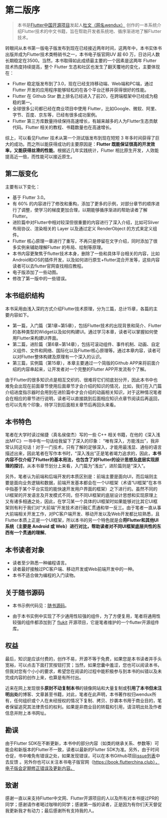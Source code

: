 # 第二版序

> 本书是[Flutter中国开源项目](https://github.com/flutterchina)发起人[杜文（网名wendux）](https://github.com/wendux) 创作的一本系统介绍Flutter技术的中文书籍，旨在帮助开发者系统地、循序渐进地了解Flutter技术。

转眼间从本书第一版电子版发布到现在已经接近两年时间，这两年中，本书实体书出版并成为Flutter技术类畅销书之一，本书电子版官网UV 超 60 万，日访问人数长期稳定在3500。当然，本书取得如此成绩最主要的一个因素是这两年 Flutter 技术热度持续提高，整个 Flutter 生态和社区也发生了翻天覆地的变化，主要体现在：

- Flutter 稳定版发布到了3.0，现在已经支持移动端、Web端和PC端，通过Flutter 开发的应用程序能够轻松的在各个平台迁移并获得很好的性能。
- Flutter 在 Github Star 数上排名已经进入了前20，在跨端框架中已经成为稳稳的第一。
- 全球很多公司都已经在商业项目中使用 Flutter，比如Google、微软、阿里、字节、百度、京东等，已经有很多成功案例。
- Flutter 第三方库数量持续保持高速增长，有越来越多的人为Flutter生态贡献代码。Flutter 相关的教程、书籍数量也在高速增长。

综上，可以看见Flutter 技术从第一个测试版发布到现在短短 3 年多时间获得了巨大的成功。而之所以能获得成功的主要原因是：**Flutter 既能保证很高的开发效率，又能获得丝滑的性能**。根据近几年实践统计，Flutter 相比原生开发，人效能提高近一倍，而性能可以接近原生。

## 第二版变化

主要有以下变化：

- 基于 Flutter 3.0。
- 有 60% 的内容进行了修改和重构，添加了更多的示例，对部分章节的顺序进行了调整，使学习的梯度更加合理，以期能够循序渐进的帮助读者了解Flutter。
- 进阶篇中对Flutter中相对较深但很重要的内容进行了深入介绍，比如可Sliver布局协议、渲染相关的 Layer 以及通过定义 RenderObject 的方式来定义组件。
- Flutter 核心原理一章进行了重写，不再只是停留在文字介绍，同时添加了很多实例来辅助理解Flutter 的布局、绘制等原理。
- 本书内容更聚焦于flutter技术本身，删除了一些和具体平台相关的内容，比如Android和iOS的插件开发，以及如何进行原生+flutter混合开发等，这些内容读者可以去flutter官网查找相应教程。
- 电子版添加了一些动图。
- 修改了第一版中的一些错误。

## 本书组织结构

本书采用由浅入深的方式介绍Flutter技术原理，分为三篇，总计15章，各篇的主要内容如下。

- 第一篇，入门篇（第1章~第5章），包括Flutter技术的出现背景和简介、Flutter的各种类型的Widget以及如何构建UI。通过学习本章，读者可以掌握如何使用Flutter来构建UI界面。
- 第二篇，进阶篇（第6章~第14章），包括可滚动组件、事件机制、动画、自定义组件、文件和网络、国际化以及Flutter核心原理等。通过本章内容，读者可以对Flutter整体构建及原理有一个深入的认识。
- 第三篇，实例篇（第15章），本章主要通过一个简版的Github APP来将前面介绍的内容串起来，让开发者对一个完整的Flutter APP开发流有个了解。

由于Flutter的很多知识点是相互交织的、很难将它们彻底划分开，因此本书中也难免会出现在前面章节使用后面章节才会介绍的知识的情况，比如，我们在入门篇介绍进度指示器时会用到在进阶篇中才会介绍的动画相关知识，对于这种情况笔者会在相应的章节进行说明，读者可以直接跳到后面相应知识点章节阅读后再返回，也可以先有个印象，待学习到后面相关章节后再回头来看。

## 本书特色

笔者在大学时读过候捷（真名侯俊杰）写的一些 C++ 相关书籍，在他的《深入浅出MFC》一书中有一句话给我留下了深入的印象： “唯有深入，方能浅出”，我非常认同这句话！对于一门技术，只有了解的足够深入，才能用最浅显、通俗的语言描述出来，因此笔者在写作本书时，“深入浅出”正是笔者竭力追求的，因此，**本书内容不仅介绍了Flutter的基本用法，也包含了对Flutter的设计思想及底层实现原理的探讨**。从本书章节划分上来看，入门篇为“浅出”，进阶篇则是“深入”。

另外，笔者认为前端和后端开发的本质区别是：前端主要是面向UI，而后端则主要是面向业务逻辑和数据，前端开发基本都会在一个UI框架（术语“UI框架”在本书中指基于某个平台实现的能快速开发用户界面的框架）之下进行的。虽然不同的UI框架的开发语言及开发模式不同，但不同UI框架的底层设计思想和实现原理上又有诸多相通之处，因此，在学习某一个具体的UI框架时如果能够对比其它UI框架则有利于我们对“大前端”开发技术进行融汇贯通和举一反三。由于笔者一直从事大前端相关开发工作，对PC客户端开发、移动开发以及Web开发都比较熟悉，且Flutter本质上正是一个UI框架，所以本书的另一个特色就是会**将Flutter和其他UI系统（主要是 Android 或 Web）进行对比，帮助读者对不同UI框架底层共性的东西有一个贯通的理解**。

## 本书读者对象

- 读者至少熟悉一种编程语言。
- 读者最好接触过PC客户端、移动开发或Web前端开发中的一种。
- 本书不适合做为编程的入门读物。

## 关于随书源码

- 本书示例代码见：[随书源码](https://github.com/wendux/flutter_in_action_2)。

- 由于本书实例中实现了不少通用性较强的组件，为了方便复用，笔者将通用性较强的组件都添加到了 [flukit](https://github.com/flutterchina/flukit) 开源项目，它是笔者维护的一个flutter开源组件库。


## 权益

最后，知识是应该付费的，创作不易，开源不等于免费，如果您是本书读者并手头宽裕，可以点击下面打赏按钮打赏；当然，如果您囊中羞涩，您也可以阅读本书，但我对您有个小小的要求，希望您在阅读的过程中能积极参与到本书的纠错以及未完成内容的创作上来，也算是有所付出。

近来在网上发现很多**原封不动复制本书**的镜像网站和大量复制或**引用了本书但未注明出处**的博客、文章甚至书籍，对此，笔者在此声明，本书著作权归wendux所有，任何组织或个人在未经授权的情况下复制、拷贝、抄袭本书用于商业目的，笔者保留追究其法律责任的权利。如果是非商业目的转载和引用，请注明出处及作者信息并附上本书网址。

## 勘误

由于Flutter SDK在不断更新，本书中的部分内容（如类的继承关系、参数等）可能会和新版本的Flutter不一致，读者以最新的Flutter SDK为准。另外，由于时间仓促，书中难免有错误之处，如果发现错误，可以在本书Github项目[issue列表](https://github.com/flutterchina/flutter-in-action-2nd/issues)中去反馈 。另外你也可以关注本书电子版官网（https://book.flutterchina.club），电子版会定期修正错误及更新内容。

## 致谢

感谢一直以来支持Flutter中文网、Flutter开源项目的人以及所有对本书提过PR的同学；感谢请作者喝过咖啡的同学；感谢第一版的读者，正是因为有你们天天督促我更新我才有动力；最后感谢所有支持我的人。

